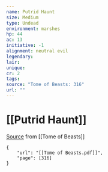 ```yaml
---
name: Putrid Haunt
size: Medium
type: Undead
environment: marshes
hp: 44
ac: 13
initiative: -1
alignment: neutral evil
legendary: 
lair: 
unique: 
cr: 2
tags: 
source: "Tome of Beasts: 316"
url: ""
---
```

# [[Putrid Haunt]]

[Source](zotero://open-pdf/library/items/ULEQWHJM?page=316) from [[Tome of Beasts]]

```pdf
{
	"url": "[[Tome of Beasts.pdf]]",
	"page": [316]
}
```

